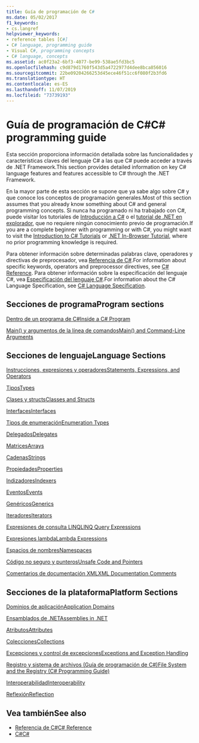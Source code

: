 ```yaml
---
title: Guía de programación de C#
ms.date: 05/02/2017
f1_keywords:
- cs.langref
helpviewer_keywords:
- reference tables [C#]
- C# language, programming guide
- Visual C#, programming concepts
- C# language, concepts
ms.assetid: ac0f23a2-6bf3-4077-be99-538ae5fd3bc5
ms.openlocfilehash: c9d879d1760f543d5a4722977d4dee8bca856016
ms.sourcegitcommit: 22be09204266253d45ece46f51cc6f080f2b3fd6
ms.translationtype: HT
ms.contentlocale: es-ES
ms.lasthandoff: 11/07/2019
ms.locfileid: "73739193"
---
```

# <a name="c-programming-guide"></a><span data-ttu-id="b59f1-102">Guía de programación de C#</span><span class="sxs-lookup"><span data-stu-id="b59f1-102">C# programming guide</span></span>

<span data-ttu-id="b59f1-103">Esta sección proporciona información detallada sobre las funcionalidades y características claves del lenguaje C# a las que C# puede acceder a través de .NET Framework.</span><span class="sxs-lookup"><span data-stu-id="b59f1-103">This section provides detailed information on key C# language features and features accessible to C# through the .NET Framework.</span></span>  
  
 <span data-ttu-id="b59f1-104">En la mayor parte de esta sección se supone que ya sabe algo sobre C# y que conoce los conceptos de programación generales.</span><span class="sxs-lookup"><span data-stu-id="b59f1-104">Most of this section assumes that you already know something about C# and general programming concepts.</span></span> <span data-ttu-id="b59f1-105">Si nunca ha programado ni ha trabajado con C#, puede visitar los tutoriales de [Introducción a C#](../tutorials/intro-to-csharp/index.md) o el [tutorial de .NET en explorador](https://dotnet.microsoft.com/learn/dotnet/in-browser-tutorial/1), que no requiere ningún conocimiento previo de programación.</span><span class="sxs-lookup"><span data-stu-id="b59f1-105">If you are a complete beginner with programming or with C#, you might want to visit the [Introduction to C# Tutorials](../tutorials/intro-to-csharp/index.md) or [.NET In-Browser Tutorial](https://dotnet.microsoft.com/learn/dotnet/in-browser-tutorial/1), where no prior programming knowledge is required.</span></span>  
  
 <span data-ttu-id="b59f1-106">Para obtener información sobre determinadas palabras clave, operadores y directivas de preprocesador, vea [Referencia de C#](../language-reference/index.md).</span><span class="sxs-lookup"><span data-stu-id="b59f1-106">For information about specific keywords, operators and preprocessor directives, see [C# Reference](../language-reference/index.md).</span></span> <span data-ttu-id="b59f1-107">Para obtener información sobre la especificación del lenguaje C#, vea [Especificación del lenguaje C#](/dotnet/csharp/language-reference/language-specification/introduction).</span><span class="sxs-lookup"><span data-stu-id="b59f1-107">For information about the C# Language Specification, see [C# Language Specification](/dotnet/csharp/language-reference/language-specification/introduction).</span></span>  
  
## <a name="program-sections"></a><span data-ttu-id="b59f1-108">Secciones de programa</span><span class="sxs-lookup"><span data-stu-id="b59f1-108">Program sections</span></span>

[<span data-ttu-id="b59f1-109">Dentro de un programa de C#</span><span class="sxs-lookup"><span data-stu-id="b59f1-109">Inside a C# Program</span></span>](./inside-a-program/index.md)  
  
[<span data-ttu-id="b59f1-110">Main() y argumentos de la línea de comandos</span><span class="sxs-lookup"><span data-stu-id="b59f1-110">Main() and Command-Line Arguments</span></span>](./main-and-command-args/index.md)  

## <a name="language-sections"></a><span data-ttu-id="b59f1-111">Secciones de lenguaje</span><span class="sxs-lookup"><span data-stu-id="b59f1-111">Language Sections</span></span>

[<span data-ttu-id="b59f1-112">Instrucciones, expresiones y operadores</span><span class="sxs-lookup"><span data-stu-id="b59f1-112">Statements, Expressions, and Operators</span></span>](./statements-expressions-operators/index.md)  

 [<span data-ttu-id="b59f1-113">Tipos</span><span class="sxs-lookup"><span data-stu-id="b59f1-113">Types</span></span>](./types/index.md)  

 [<span data-ttu-id="b59f1-114">Clases y structs</span><span class="sxs-lookup"><span data-stu-id="b59f1-114">Classes and Structs</span></span>](./classes-and-structs/index.md)  
  
 [<span data-ttu-id="b59f1-115">Interfaces</span><span class="sxs-lookup"><span data-stu-id="b59f1-115">Interfaces</span></span>](./interfaces/index.md)  

 [<span data-ttu-id="b59f1-116">Tipos de enumeración</span><span class="sxs-lookup"><span data-stu-id="b59f1-116">Enumeration Types</span></span>](./enumeration-types.md)  
  
 [<span data-ttu-id="b59f1-117">Delegados</span><span class="sxs-lookup"><span data-stu-id="b59f1-117">Delegates</span></span>](./delegates/index.md)  

 [<span data-ttu-id="b59f1-118">Matrices</span><span class="sxs-lookup"><span data-stu-id="b59f1-118">Arrays</span></span>](./arrays/index.md)  
  
 [<span data-ttu-id="b59f1-119">Cadenas</span><span class="sxs-lookup"><span data-stu-id="b59f1-119">Strings</span></span>](./strings/index.md)  
  
 [<span data-ttu-id="b59f1-120">Propiedades</span><span class="sxs-lookup"><span data-stu-id="b59f1-120">Properties</span></span>](./classes-and-structs/properties.md)  
  
 [<span data-ttu-id="b59f1-121">Indizadores</span><span class="sxs-lookup"><span data-stu-id="b59f1-121">Indexers</span></span>](./indexers/index.md)  
  
 [<span data-ttu-id="b59f1-122">Eventos</span><span class="sxs-lookup"><span data-stu-id="b59f1-122">Events</span></span>](./events/index.md)  
  
 [<span data-ttu-id="b59f1-123">Genéricos</span><span class="sxs-lookup"><span data-stu-id="b59f1-123">Generics</span></span>](./generics/index.md)  
  
 [<span data-ttu-id="b59f1-124">Iteradores</span><span class="sxs-lookup"><span data-stu-id="b59f1-124">Iterators</span></span>](./concepts/iterators.md)
  
 [<span data-ttu-id="b59f1-125">Expresiones de consulta LINQ</span><span class="sxs-lookup"><span data-stu-id="b59f1-125">LINQ Query Expressions</span></span>](../linq/index.md)  
  
 [<span data-ttu-id="b59f1-126">Expresiones lambda</span><span class="sxs-lookup"><span data-stu-id="b59f1-126">Lambda Expressions</span></span>](./statements-expressions-operators/lambda-expressions.md)  
  
 [<span data-ttu-id="b59f1-127">Espacios de nombres</span><span class="sxs-lookup"><span data-stu-id="b59f1-127">Namespaces</span></span>](./namespaces/index.md)  
  
 [<span data-ttu-id="b59f1-128">Código no seguro y punteros</span><span class="sxs-lookup"><span data-stu-id="b59f1-128">Unsafe Code and Pointers</span></span>](./unsafe-code-pointers/index.md)  
  
 [<span data-ttu-id="b59f1-129">Comentarios de documentación XML</span><span class="sxs-lookup"><span data-stu-id="b59f1-129">XML Documentation Comments</span></span>](./xmldoc/index.md)  
  
## <a name="platform-sections"></a><span data-ttu-id="b59f1-130">Secciones de la plataforma</span><span class="sxs-lookup"><span data-stu-id="b59f1-130">Platform Sections</span></span>

 [<span data-ttu-id="b59f1-131">Dominios de aplicación</span><span class="sxs-lookup"><span data-stu-id="b59f1-131">Application Domains</span></span>](../../framework/app-domains/application-domains.md)  
  
 [<span data-ttu-id="b59f1-132">Ensamblados de .NET</span><span class="sxs-lookup"><span data-stu-id="b59f1-132">Assemblies in .NET</span></span>](../../standard/assembly/index.md)  
  
 [<span data-ttu-id="b59f1-133">Atributos</span><span class="sxs-lookup"><span data-stu-id="b59f1-133">Attributes</span></span>](./concepts/attributes/index.md)  
  
 [<span data-ttu-id="b59f1-134">Colecciones</span><span class="sxs-lookup"><span data-stu-id="b59f1-134">Collections</span></span>](./concepts/collections.md)  
  
 [<span data-ttu-id="b59f1-135">Excepciones y control de excepciones</span><span class="sxs-lookup"><span data-stu-id="b59f1-135">Exceptions and Exception Handling</span></span>](./exceptions/index.md)  
  
 [<span data-ttu-id="b59f1-136">Registro y sistema de archivos (Guía de programación de C#)</span><span class="sxs-lookup"><span data-stu-id="b59f1-136">File System and the Registry (C# Programming Guide)</span></span>](./file-system/index.md)  
  
 [<span data-ttu-id="b59f1-137">Interoperabilidad</span><span class="sxs-lookup"><span data-stu-id="b59f1-137">Interoperability</span></span>](./interop/index.md)  
  
 [<span data-ttu-id="b59f1-138">Reflexión</span><span class="sxs-lookup"><span data-stu-id="b59f1-138">Reflection</span></span>](./concepts/reflection.md)  
  
## <a name="see-also"></a><span data-ttu-id="b59f1-139">Vea también</span><span class="sxs-lookup"><span data-stu-id="b59f1-139">See also</span></span>

- [<span data-ttu-id="b59f1-140">Referencia de C#</span><span class="sxs-lookup"><span data-stu-id="b59f1-140">C# Reference</span></span>](../language-reference/index.md)
- [<span data-ttu-id="b59f1-141">C#</span><span class="sxs-lookup"><span data-stu-id="b59f1-141">C#</span></span>](../index.md)
